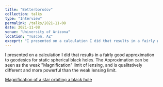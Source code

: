 ```yaml
---
title: "Betterborodov"
collection: talks
type: "Interview"
permalink: /talks/2021-11-08
date: 2021-11-08
venue: "University of Arizona"
location: "Tuscon, AZ"
exceprt: "I presented on a calculation I did that results in a fairly good approximation to geodesics for static..."
---
```


I presented on a calculation I did that results in a fairly good approximation to geodesics for static spherical black holes. The Approximation can be seen as the weak "Magnification" limit of lensing, and is qualitatively different and more powerful than the weak lensing limit.

[Magnification of a star orbiting a black hole](images/WeakMagnification.png)
